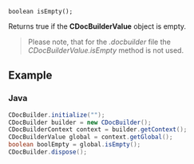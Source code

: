 `boolean isEmpty();`

Returns true if the **CDocBuilderValue** object is empty.

> Please note, that for the *.docbuilder* file the *CDocBuilderValue.isEmpty* method is not used.

## Example

### Java

``` java
CDocBuilder.initialize("");
CDocBuilder builder = new CDocBuilder();
CDocBuilderContext context = builder.getContext();
CDocBuilderValue global = context.getGlobal();
boolean boolEmpty = global.isEmpty();
CDocBuilder.dispose();
```
